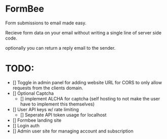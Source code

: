 # FormBee

Form submissions to email made easy.

Recieve form data on your email without writing a single line of server side code.

optionally you can return a reply email to the sender.

# TODO:
- [] Toggle in admin panel for adding website URL for CORS to only allow requests from the clients domain.
- [] Optional Captcha
    - [] implement ALCHA for captcha (self hosting to not make the user have to implement this themselves)
- [] User API keys w/ rate limiting
    - [] Seperate API token usage for localhost
- [] Formbee landing site
- [] Login auth
- [] Admin user site for managing account and subscription